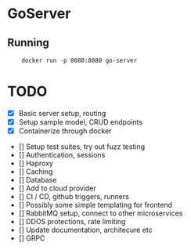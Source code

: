 # GoServer

## Running 
```
    docker run -p 8080:8080 go-server
```



# TODO
- [x] Basic server setup, routing
- [x] Setup sample model, CRUD endpoints
- [x] Containerize through docker
- [] Setup test suites, try out fuzz testing
- [] Authentication, sessions
- [] Haproxy
- [] Caching
- [] Database
- [] Add to cloud provider 
- [] CI / CD, github triggers, runners
- [] Possibly some simple templating for frontend
- [] RabbitMQ setup, connect to other microservices
- [] DDOS protections,  rate limiting 
- [] Update documentation, architecure etc
- [] GRPC
